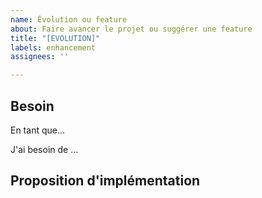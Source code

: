 ```yaml
---
name: Évolution ou feature
about: Faire avancer le projet ou suggérer une feature
title: "[EVOLUTION]"
labels: enhancement
assignees: ''

---
```


## Besoin

En tant que…

J'ai besoin de …

## Proposition d'implémentation

<!-- Éventuellement indiquer ici des pistes de développement ou des aides -->
